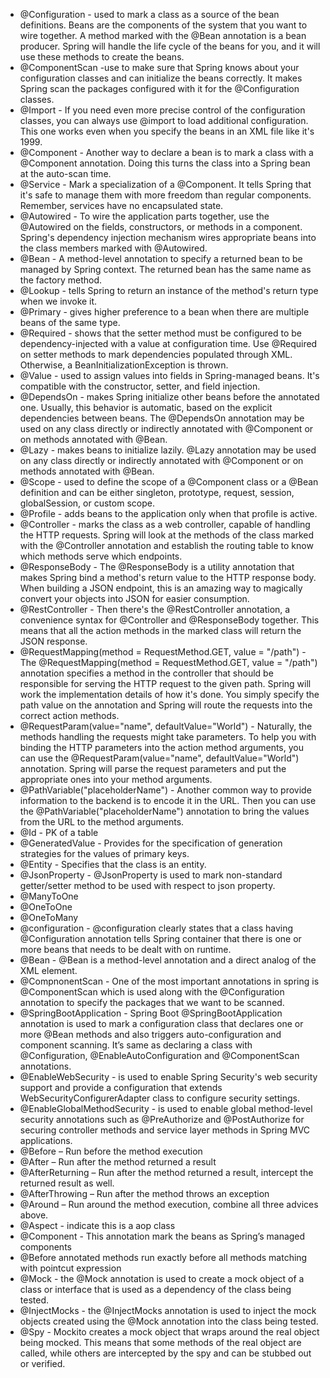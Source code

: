 * @Configuration - used to mark a class as a source of the bean definitions. Beans are the components of the system that you want to wire together. A method marked with the @Bean annotation is a bean producer. Spring will handle the life cycle of the beans for you, and it will use these methods to create the beans.
* @ComponentScan -use to make sure that Spring knows about your configuration classes and can initialize the beans correctly. It makes Spring scan the packages configured with it for the @Configuration classes.
* @Import -  If you need even more precise control of the configuration classes, you can always use @import  to load additional configuration. This one works even when you specify the beans in an XML file like it's 1999.
* @Component - Another way to declare a bean is to mark a class with a @Component annotation. Doing this turns the class into a Spring bean at the auto-scan time.
* @Service - Mark a specialization of a @Component. It tells Spring that it's safe to manage them with more freedom than regular components. Remember, services have no encapsulated state.
* @Autowired - To wire the application parts together, use the @Autowired on the fields, constructors, or methods in a component. Spring's dependency injection mechanism wires appropriate beans into the class members marked with @Autowired.
* @Bean - A method-level annotation to specify a returned bean to be managed by Spring context. The returned bean has the same name as the factory method.
* @Lookup - tells Spring to return an instance of the method's return type when we invoke it.
* @Primary - gives higher preference to a bean when there are multiple beans of the same type.
* @Required - shows that the setter method must be configured to be dependency-injected with a value at configuration time. Use @Required on setter methods to mark dependencies populated through XML. Otherwise, a BeanInitializationException is thrown.
* @Value - used to assign values into fields in Spring-managed beans. It's compatible with the constructor, setter, and field injection.
* @DependsOn - makes Spring initialize other beans before the annotated one. Usually, this behavior is automatic, based on the explicit dependencies between beans. The @DependsOn annotation may be used on any class directly or indirectly annotated with @Component or on methods annotated with @Bean.
* @Lazy - makes beans to initialize lazily. @Lazy annotation may be used on any class directly or indirectly annotated with @Component or on methods annotated with @Bean.
* @Scope - used to define the scope of a @Component class or a @Bean definition and can be either singleton, prototype, request, session, globalSession, or custom scope.
* @Profile - adds beans to the application only when that profile is active.
* @Controller - marks the class as a web controller, capable of handling the HTTP requests. Spring will look at the methods of the class marked with the @Controller annotation and establish the routing table to know which methods serve which endpoints.
* @ResponseBody - The @ResponseBody is a utility annotation that makes Spring bind a method's return value to the HTTP response body. When building a JSON endpoint, this is an amazing way to magically convert your objects into JSON for easier consumption.
* @RestController - Then there's the @RestController annotation, a convenience syntax for @Controller and @ResponseBody together. This means that all the action methods in the marked class will return the JSON response.
* @RequestMapping(method = RequestMethod.GET, value = "/path") - The @RequestMapping(method = RequestMethod.GET, value = "/path") annotation specifies a method in the controller that should be responsible for serving the HTTP request to the given path. Spring will work the implementation details of how it's done. You simply specify the path value on the annotation and Spring will route the requests into the correct action methods.
* @RequestParam(value="name", defaultValue="World") - Naturally, the methods handling the requests might take parameters. To help you with binding the HTTP parameters into the action method arguments, you can use the @RequestParam(value="name", defaultValue="World") annotation. Spring will parse the request parameters and put the appropriate ones into your method arguments.
* @PathVariable("placeholderName") - Another common way to provide information to the backend is to encode it in the URL. Then you can use the @PathVariable("placeholderName") annotation to bring the values from the URL to the method arguments.
* @Id - PK of a table
* @GeneratedValue - Provides for the specification of generation strategies for the values of primary keys. 
* @Entity - Specifies that the class is an entity. 
* @JsonProperty - @JsonProperty is used to mark non-standard getter/setter method to be used with respect to json property.
* @ManyToOne 
* @OneToOne 
* @OneToMany 
* @configuration - @configuration clearly states that a class having @Configuration annotation tells Spring container that there is one or more beans that needs to be dealt with on runtime. 
* @Bean - @Bean is a method-level annotation and a direct analog of the XML <bean/> element. 
* @CompnonentScan - One of the most important annotations in spring is @ComponentScan which is used along with the @Configuration annotation to specify the packages that we want to be scanned.
*  @SpringBootApplication - Spring Boot @SpringBootApplication annotation is used to mark a configuration class that declares one or more @Bean methods and also triggers auto-configuration and component scanning. It’s same as declaring a class with @Configuration, @EnableAutoConfiguration and @ComponentScan annotations.
* @EnableWebSecurity - is used to enable Spring Security's web security support and provide a configuration that extends WebSecurityConfigurerAdapter class to configure security settings.
* @EnableGlobalMethodSecurity - is used to enable global method-level security annotations such as @PreAuthorize and @PostAuthorize for securing controller methods and service layer methods in Spring MVC applications.
* @Before – Run before the method execution
* @After – Run after the method returned a result
* @AfterReturning – Run after the method returned a result, intercept the returned result as well.
* @AfterThrowing – Run after the method throws an exception
* @Around – Run around the method execution, combine all three advices above.
* @Aspect - indicate this is a aop class
* @Component - This annotation mark the beans as Spring’s managed
components
* @Before annotated methods run exactly before all methods matching with pointcut expression
* @Mock - the @Mock annotation is used to create a mock object of a class or interface that is used as a dependency of the class being tested. 
* @InjectMocks - the @InjectMocks annotation is used to inject the mock objects created using the @Mock annotation into the class being tested. 
* @Spy - Mockito creates a mock object that wraps around the real object being mocked. This means that some methods of the real object are called, while others are intercepted by the spy and can be stubbed out or verified. 